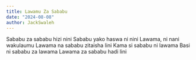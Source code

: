 ```yaml
---
title: Lawamu Za Sababu
date: "2024-08-08"
author: JackSwaleh
---
```


Sababu za sababu hizi nini
Sababu yako haswa ni nini
Lawama, ni nani wakulaumu
Lawama na sababu zitaisha lini
Kama si sababu ni lawama
Basi ni sababu za lawama
Lawama za sababu hadi lini
